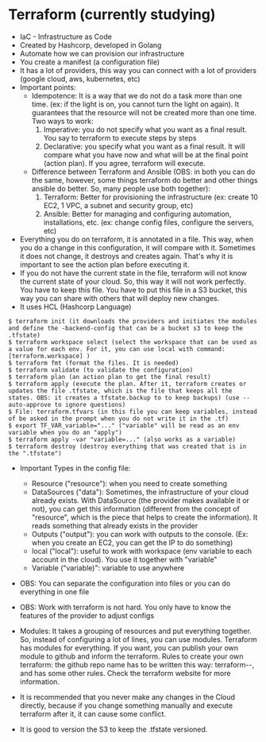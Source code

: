 # Terraform (currently studying)
- IaC - Infrastructure as Code
- Created by Hashcorp, developed in Golang
- Automate how we can provision our infrastructure
- You create a manifest (a configuration file)
- It has a lot of providers, this way you can connect with a lot of providers (google cloud, aws, kubernetes, etc)
- Important points:
  * Idempotence: It is a way that we do not do a task more than one time. (ex: if the light is on, you cannot turn the light on again). It guarantees that the resource will not be created more than one time. Two ways to work:
    1) Imperative: you do not specify what you want as a final result. You say to terraform to execute steps by steps
    2) Declarative: you specify what you want as a final result. It will compare what you have now and what will be at the final point (action plan). If you agree, terraform will execute.
  * Difference between Terraform and Ansible (OBS: in both you can do the same, however, some things terraform do better and other things ansible do better. So, many people use both together):
    1) Terraform: Better for provisioning the infrastructure (ex: create 10 EC2, 1 VPC, a subnet and security group, etc)
    2) Ansible: Better for managing and configuring automation, installations, etc. (ex: change config files, configure the servers, etc)
- Everything you do on terraform, it is annotated in a file. This way, when you do a change in this configuration, it will compare with it. Sometimes it does not change, it destroys and creates again. That's why it is important to see the action plan before executing it.
- If you do not have the current state in the file, terraform will not know the current state of your cloud. So, this way it will not work perfectly. You have to keep this file. You have to put this file in a S3 bucket, this way you can share with others that will deploy new changes.
- It uses HCL (Hashcorp Language)

```
$ terraform init (it downloads the providers and initiates the modules and define the -backend-config that can be a bucket s3 to keep the .tfstate)
$ terraform workspace select (select the workspace that can be used as a value for each env. For it, you can use local with command: [terraform.workspace] )
$ terraform fmt (format the files. It is needed)
$ terraform validate (to validate the configuration)
$ terraform plan (an action plan to get the final result)
$ terraform apply (execute the plan. After it, terraform creates or updates the file .tfstate, which is the file that keeps all the states. OBS: it creates a tfstate.backup to to keep backups) (use --auto-approve to ignore questions)
$ File: terraform.tfvars (in this file you can keep variables, instead of be asked in the prompt when you do not write it in the .tf)
$ export TF_VAR_variable="..." ("variable" will be read as an env variable when you do an "apply")
$ terraform apply -var "variable=..." (also works as a variable)
$ terraform destroy (destroy everything that was created that is in the ".tfstate")
```


- Important Types in the config file:
    * Resource ("resource"): when you need to create something
    * DataSources ("data"): Sometimes, the infrastructure of your cloud already exists. With DataSource (the provider makes available it or not), you can get this information (different from the concept of "resource", which is the piece that helps to create the information). It reads something that already exists in the provider
    * Outputs ("output"): you can work with outputs to the console. (Ex: when you create an EC2, you can get the IP to do something)
    * local ("local"): useful to work with workspace (env variable to each account in the cloud). You use it together with "variable"
    * Variable ("variable)": variable to use anywhere
 
- OBS: You can separate the configuration into files or you can do everything in one file
- OBS: Work with terraform is not hard. You only have to know the features of the provider to adjust configs

- Modules: It takes a grouping of resources and put everything together. So, instead of configuring a lot of lines, you can use modules. Terraform has modules for everything. If you want, you can publish your own module to github and inform the terraform. Rules to create your own terraform: the github repo name has to be written this way: terraform-<PROVIDER>-<NAME>, and has some other rules. Check the terraform website for more information.

- It is recommended that you never make any changes in the Cloud directly, because if you change something manually and execute terraform after it, it can cause some conflict.
 
- It is good to version the S3 to keep the .tfstate versioned.
